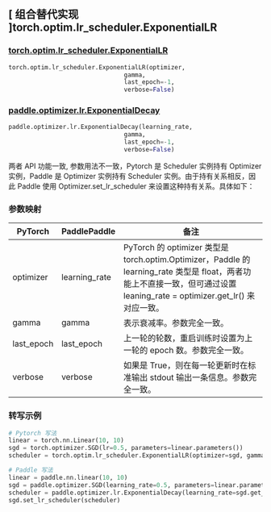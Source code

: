 ## [ 组合替代实现 ]torch.optim.lr_scheduler.ExponentialLR

### [torch.optim.lr_scheduler.ExponentialLR](https://pytorch.org/docs/stable/generated/torch.optim.lr_scheduler.ExponentialLR.html)

```python
torch.optim.lr_scheduler.ExponentialLR(optimizer,
                                gamma,
                                last_epoch=-1,
                                verbose=False)
```

### [paddle.optimizer.lr.ExponentialDecay](https://www.paddlepaddle.org.cn/documentation/docs/zh/develop/api/paddle/optimizer/lr/ExponentialDecay_cn.html)

```python
paddle.optimizer.lr.ExponentialDecay(learning_rate,
                                gamma,
                                last_epoch=-1,
                                verbose=False)
```

两者 API 功能一致, 参数用法不一致，Pytorch 是 Scheduler 实例持有 Optimizer 实例，Paddle 是 Optimizer 实例持有 Scheduler 实例。由于持有关系相反，因此 Paddle 使用 Optimizer.set_lr_scheduler 来设置这种持有关系。具体如下：

### 参数映射

| PyTorch | PaddlePaddle | 备注                                                                                       |
| ------- | ------------ | ------------------------------------------------------------------------------------------ |
| optimizer     | learning_rate       | PyTorch 的 optimizer 类型是 torch.optim.Optimizer，Paddle 的 learning_rate 类型是 float，两者功能上不直接一致，但可通过设置 leaning_rate = optimizer.get_lr() 来对应一致。  |
| gamma     | gamma       | 表示衰减率。参数完全一致。             |
| last_epoch     | last_epoch       | 上一轮的轮数，重启训练时设置为上一轮的 epoch 数。参数完全一致。       |
| verbose     | verbose       | 如果是 True，则在每一轮更新时在标准输出 stdout 输出一条信息。参数完全一致。  |

### 转写示例
```python
# Pytorch 写法
linear = torch.nn.Linear(10, 10)
sgd = torch.optimizer.SGD(lr=0.5, parameters=linear.parameters())
scheduler = torch.optim.lr_scheduler.ExponentialLR(optimizer=sgd, gamma=0.5)

# Paddle 写法
linear = paddle.nn.linear(10, 10)
sgd = paddle.optimizer.SGD(learning_rate=0.5, parameters=linear.parameters())
scheduler = paddle.optimizer.lr.ExponentialDecay(learning_rate=sgd.get_lr(), gamma=0.5)
sgd.set_lr_scheduler(scheduler)
```
